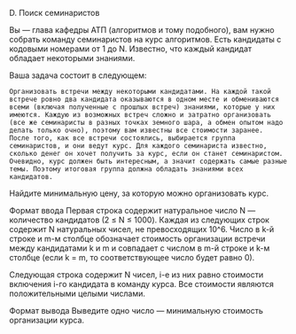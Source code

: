D. Поиск семинаристов

Вы — глава кафедры АТП (алгоритмов и тому подобного), вам нужно собрать команду семинаристов на курс алгоритмов. Есть кандидаты с кодовыми номерами от 1 до N. Известно, что каждый кандидат обладает некоторыми знаниями.

Ваша задача состоит в следующем:

    Организовать встречи между некоторыми кандидатами. На каждой такой встрече ровно два кандидата оказываются в одном месте и обмениваются всеми (включая полученные с прошлых встреч) знаниями, которые у них имеются. Каждую из возможных встреч сложно и затратно организовать (все же семинаристы в разных точках земного шара, а обмен опытом надо делать только очно), поэтому вам известны все стоимости заранее.
    После того, как все встречи состоялись, выбирается группа семинаристов, и они ведут курс. Для каждого семинариста известно, сколько денег он хочет получить за курс, если он станет семинаристом. Очевидно, курс должен быть интересным, а значит содержать самые разные темы. Поэтому итоговая группа должна обладать знаниями всех кандидатов.

Найдите минимальную цену, за которую можно организовать курс.

Формат ввода
Первая строка содержит натуральное число N — количество кандидатов (2 ≤ N ≤ 1000). Каждая из следующих строк содержит N натуральных чисел, не превосходящих 10^6. Число в k-й строке и m-м столбце обозначает стоимость организации встречи между кандидатами k и m и совпадает с числом в m-й строке и k-м столбце (если k = m, то соответствующее число будет равно 0).

Следующая строка содержит N чисел, i-е из них равно стоимости включения i-го кандидата в команду курса. Все стоимости являются положительными целыми числами.

Формат вывода
Выведите одно число — минимальную стоимость организации курса.